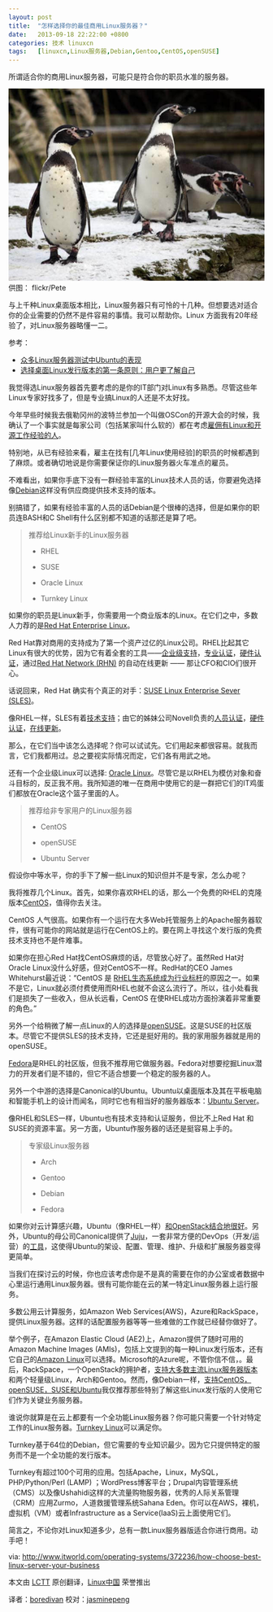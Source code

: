 ```yaml
---
layout: post
title:	"怎样选择你的最佳商用Linux服务器？"
date:	2013-09-18 22:22:00 +0800 
categories:	技术 linuxcn 
tags:	[linuxcn,Linux服务器,Debian,Gentoo,CentOS,openSUSE]
---
```



所谓适合你的商用Linux服务器，可能只是符合你的职员水准的服务器。


![penguins](/Asserts/Images/album/201309/18/110656w2m6k2hbofo5smmh.jpg)
供图： flickr/Pete



与上千种Linux桌面版本相比，Linux服务器只有可怜的十几种。但想要选对适合你的企业需要的仍然不是件容易的事情。我可以帮助你。Linux 方面我有20年经验了，对Linux服务器略懂一二。


参考：


* [众多Linux服务器测试中Ubuntu的表现](http://www.itworld.com/slideshow/119061/ubuntu-impresses-test-linux-servers-372374)
* [选择桌面Linux发行版本的第一条原则：用户更了解自己](http://www.itworld.com/operating-systems/370104/first-rule-choosing-desktop-linux-distribution-user-know-thyself)


我觉得选Linux服务器首先要考虑的是你的IT部门对Linux有多熟悉。尽管这些年Linux专家好找多了，但是专业搞Linux的人还是不太好找。


今年早些时候我去俄勒冈州的波特兰参加一个叫做OSCon的开源大会的时候，我确认了一个事实就是每家公司（包括某家叫什么软的）都在考虑[雇佣有Linux和开源工作经验的人](http://blog.smartbear.com/open-source/yes-open-source-jobs-are-hot-and-we-have-stats-to-prove-it/)。


特别地，从已有经验来看，雇主在找有[几年Linux使用经验]的职员的时候都遇到了麻烦。或者确切地说是你需要保证你的Linux服务器火车准点的雇员。


不难看出，如果你手底下没有一群经验丰富的Linux技术人员的话，你要避免选择像[Debian](http://www.debian.org/)这样没有供应商提供技术支持的版本。


别搞错了，如果有经验丰富的人员的话Debian是个很棒的选择，但是如果你的职员连BASH和C Shell有什么区别都不知道的话那还是算了吧。



> 
> 推荐给Linux新手的Linux服务器
> 
> 
> - RHEL
> 
> 
> - SUSE
> 
> 
> - Oracle Linux
> 
> 
> - Turnkey Linux
> 
> 
> 


如果你的职员是Linux新手，你需要用一个商业版本的Linux。在它们之中，多数人力荐的是[Red Hat Enterprise Linux](http://www.redhat.com/products/enterprise-linux/)。


Red Hat靠对商用的支持成为了第一个资产过亿的Linux公司。RHEL比起其它Linux有很大的优势，因为它有着全套的工具——[企业级支持](http://www.redhat.com/support/)，[专业认证](http://www.redhat.com/training/certifications/)，[硬件认证](http://www.redhat.com/rhel/compatibility/hardware/)，通过[Red Hat Network (RHN)](https://access.redhat.com/subscriptions/rhntransition/) 的自动在线更新 —— 那让CFO和CIO们很开心。


话说回来，Red Hat 确实有个真正的对手：[SUSE Linux Enterprise Sever (SLES)](https://www.suse.com/products/server/)。


像RHEL一样，SLES有着[技术支持](https://www.suse.com/products/expandedsupport/)；由它的姊妹公司Novell负责的[人员认证](http://www.novell.com/training/certinfo/clp/)，[硬件认证](https://www.suse.com/partners/ihv/yes/)，[在线更新](https://www.suse.com/products/register.html)。


那么，在它们当中该怎么选择呢？你可以试试先。它们用起来都很容易。就我而言，它们我都用过。总之要视实际情况而定，它们各有用武之地。


还有一个企业级Linux可以选择: [Oracle Linux](http://www.oracle.com/us/technologies/linux/overview/index.html)。尽管它是以RHEL为模仿对象和奋斗目标的，反正我不用。我所知道的唯一在商用中使用它的是一群把它们的IT鸡蛋们都放在Oracle这个篮子里面的人。



> 
> 推荐给非专家用户的Linux服务器
> 
> 
> - CentOS
> 
> 
> - openSUSE
> 
> 
> - Ubuntu Server
> 
> 
> 


假设你中等水平，你的手下了解一些Linux的知识但并不是专家，怎么办呢？


我将推荐几个Linux。首先，如果你喜欢RHEL的话，那么一个免费的RHEL的克隆版本[CentOS](http://www.centos.org/)，值得你去关注。


CentOS 人气很高。如果你有一个运行在大多Web托管服务上的Apache服务器软件，很有可能你的网站就是运行在CentOS上的。要在网上寻找这个发行版的免费技术支持也不是件难事。


如果你在担心Red Hat找CentOS麻烦的话，尽管放心好了。虽然Red Hat对Oracle Linux没什么好感，但对CentOS不一样。RedHat的CEO James Whitehurst最近说：“CentOS 是 [RHEL生态系统成为行业标杆](http://readwrite.com/2013/08/13/red-hat-ceo-centos-open-source)的原因之一。如果不是它，Linux就必须付费使用而RHEL也就不会这么流行了。所以，往小处看我们是损失了一些收入，但从长远看，CentOS 在使RHEL成功方面扮演着非常重要的角色。”


另外一个给稍微了解一点Linux的人的选择是[openSUSE](http://www.opensuse.org/en/)。这是SUSE的社区版本。尽管它不提供SLES的技术支持，它还是挺好用的。我的家用服务器就是用的openSUSE。


[Fedora](http://fedoraproject.org/)是RHEL的社区版，但我不推荐用它做服务器。Fedora对想要挖掘Linux潜力的开发者们是不错的，但它不适合想要一个稳定的服务器的人。


另外一个中游的选择是Canonical的Ubuntu。Ubuntu以桌面版本及其在平板电脑和智能手机上的设计而闻名，同时它也有相当好的服务器版本：[Ubuntu Server](http://www.ubuntu.com/server)。


像RHEL和SLES一样，Ubuntu也有技术支持和认证服务，但比不上Red Hat 和SUSE的资源丰富。另一方面，Ubuntu作服务器的话还是挺容易上手的。



> 
> 专家级Linux服务器
> 
> 
> - Arch
> 
> 
> - Gentoo
> 
> 
> - Debian
> 
> 
> - Fedora
> 
> 
> 


如果你对云计算感兴趣，Ubuntu（像RHEL一样）[和OpenStack结合地很好](http://www.ubuntu.com/cloud/build-a-cloud)。另外，Ubuntu的母公司Canonical提供了[Juju](https://juju.ubuntu.com/)，一套非常方便的DevOps（开发/运营）的[工具](https://community.csc.com/community/cio-engage/blog/2013/08/25/beyond-chef-and-puppet-ubuntu-juju)，这使得Ubuntu的架设、配置、管理、维护、升级和扩展服务器变得更简单。


当我们在探讨云的时候，你也应该考虑你是不是真的需要在你的办公室或者数据中心里运行通用Linux服务器。很有可能你能在云的某一特定Linux服务器上运行服务。


多数公用云计算服务，如Amazon Web Services(AWS)，Azure和RackSpace，提供Linux服务器。这样的话配置服务器等等一些难做的工作就已经替你做好了。


举个例子，在Amazon Elastic Cloud (AE2)上，Amazon提供了随时可用的Amazon Machine Images (AMIs)，包括上文提到的每一种Linux发行版本，还有它自己的[Amazon Linux](https://aws.amazon.com/marketplace/pp/B00635Y2IW/ref=mkt_ste_ec2_amznlinux)可以选择。Microsoft的Azure呢，不管你信不信，。最后，RackSpace，一个OpenStack的拥护者，[支持大多数主流Linux服务器版本](http://www.rackspace.com/knowledge_center/article/choosing-a-linux-distribution)和两个轻量级Linux，Arch和Gentoo。然而，像Debian一样，[支持CentOS，openSUSE，SUSE和Ubuntu](http://www.windowsazure.com/en-us/manage/linux/other-resources/endorsed-distributions/)我仅推荐那些特别了解这些Linux发行版的人使用它们作为关键业务服务器。


谁说你就算是在云上都要有一个全功能Linux服务器？你可能只需要一个针对特定工作的Linux服务器。[Turnkey Linux](http://www.turnkeylinux.org/)可以满足你。


Turnkey基于64位的Debian，但它需要的专业知识最少。因为它只提供特定的服务而不是一个全功能的发行版本。


Turnkey有超过100个可用的应用。包括Apache，Linux，MySQL，PHP/Python/Perl (LAMP) ；WordPress博客平台；Drupal内容管理系统（CMS）以及像Ushahidi这样的大流量购物服务器，优秀的人际关系管理（CRM）应用Zurmo，人道救援管理系统Sahana Eden。你可以在AWS，裸机，虚拟机（VM）或者Infrastructure as a Service(IaaS)云上面使用它们。


简言之，不论你对Linux知道多少，总有一款Linux服务器版适合你进行商用。动手吧！


 


 


via: <http://www.itworld.com/operating-systems/372236/how-choose-best-linux-server-your-business>


本文由 [LCTT](https://github.com/LCTT/TranslateProject) 原创翻译，[Linux中国](http://linux.cn/portal.php) 荣誉推出


译者：[boredivan](http://linux.cn/space/boredivan) 校对：[jasminepeng](http://linux.cn/space/jasminepeng)
